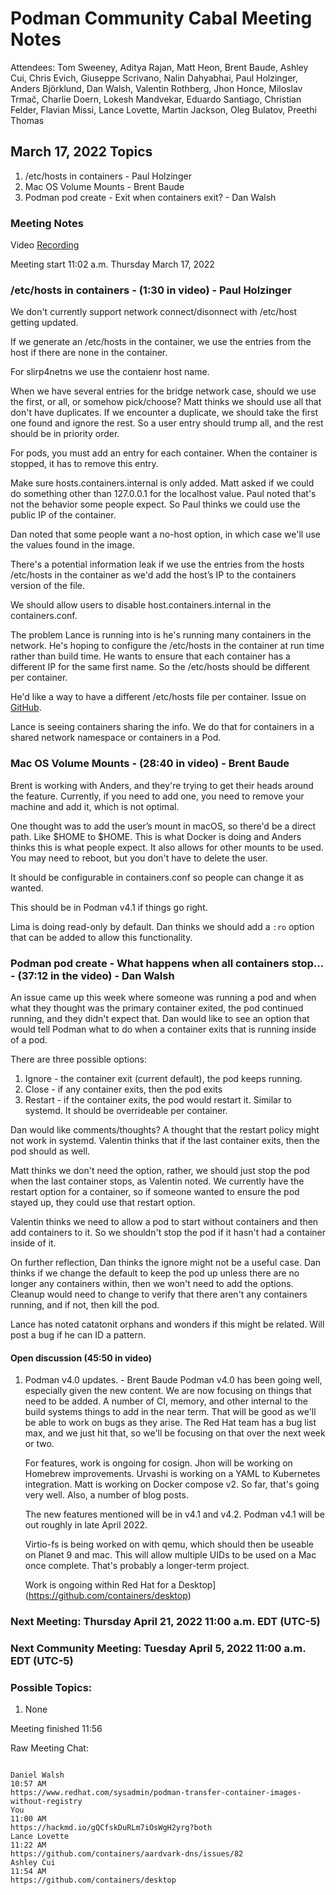 # Podman Community Cabal Meeting Notes

Attendees: Tom Sweeney, Aditya Rajan, Matt Heon, Brent Baude, Ashley Cui, Chris Evich, Giuseppe Scrivano, Nalin Dahyabhai, Paul Holzinger, Anders Björklund, Dan Walsh, Valentin Rothberg, Jhon Honce, Miloslav Trmač, Charlie Doern, Lokesh Mandvekar, Eduardo Santiago, Christian Felder, Flavian Missi, Lance Lovette, Martin Jackson, Oleg Bulatov, Preethi Thomas

## March 17, 2022 Topics
1. /etc/hosts in containers - Paul Holzinger
2. Mac OS Volume Mounts - Brent Baude
3. Podman pod create - Exit when containers exit? - Dan Walsh

### Meeting Notes
Video [Recording](https://youtu.be/wvENxqMjuLI)

Meeting start 11:02 a.m. Thursday March 17, 2022

### /etc/hosts in containers - (1:30 in video) - Paul Holzinger

<!-- Paul's document with questions/issues [here]() -->

We don't currently support network connect/disonnect with /etc/host getting updated.

If we generate an /etc/hosts in the container, we use the entries from the host if there are none in the container.

For slirp4netns we use the contaienr host name.

When we have several entries for the bridge network case, should we use the first, or all, or somehow pick/choose?  Matt thinks we should use all that don't have duplicates.  If we encounter a duplicate, we should take the first one found and ignore the rest.  So a user entry should trump all, and the rest should be in priority order.

For pods, you must add an entry for each container.  When the container is stopped, it has to remove this entry.

Make sure hosts.containers.internal is only added.   Matt asked if we could do something other than 127.0.0.1 for the localhost value.  Paul noted that's not the behavior some people expect.  So Paul thinks we could use the public IP of the container.

Dan noted that some people want a no-host option, in which case we'll use the values found in the image.

There's a potential information leak if we use the entries from the hosts /etc/hosts in the container as we'd add the host’s IP to the containers version of the file.

We should allow users to disable host.containers.internal in the containers.conf.

The problem Lance is running into is he's running many containers in the network.  He's hoping to configure the /etc/hosts in the container at run time rather than build time.  He wants to ensure that each container has a different IP for the same first name.  So the /etc/hosts should be different per container.

He'd like a way to have a different /etc/hosts file per container.  Issue on [GitHub](https://github.com/containers/aardvark-dns/issues/82).

Lance is seeing containers sharing the info.  We do that for containers in a shared network namespace or containers in a Pod.


### Mac OS Volume Mounts - (28:40 in video) - Brent Baude

Brent is working with Anders, and they're trying to get their heads around the feature.  Currently, if you need to add one, you need to remove your machine and add it, which is not optimal.

One thought was to add the user’s mount in macOS, so there'd be a direct path.  Like $HOME to $HOME.  This is what Docker is doing and Anders thinks this is what people expect.  It also allows for other mounts to be used.  You may need to reboot, but you don't have to delete the user.

It should be configurable in containers.conf so people can change it as wanted.

This should be in Podman v4.1 if things go right.

Lima is doing read-only by default.  Dan thinks we should add a `:ro` option that can be added to allow this functionality.

### Podman pod create - What happens when all containers stop... - (37:12 in the video) - Dan Walsh

An issue came up this week where someone was running a pod and when what they thought was the primary container exited, the pod continued running, and they didn't expect that.  Dan would like to see an option that would tell Podman what to do when a container exits that is running inside of a pod.

There are three possible options:
1. Ignore - the container exit (current default), the pod keeps running.
2. Close - if any container exits, then the pod exits
3. Restart - if the container exits, the pod would restart it.  Similar to systemd.  It should be overrideable per container.

Dan would like comments/thoughts?  A thought that the restart policy might not work in systemd.  Valentin thinks that if the last container exits, then the pod should as well.

Matt thinks we don't need the option, rather, we should just stop the pod when the last container stops, as Valentin noted.  We currently have the restart option for a container, so if someone wanted to ensure the pod stayed up, they could use that restart option.

Valentin thinks we need to allow a pod to start without containers and then add containers to it.  So we shouldn't stop the pod if it hasn't had a container inside of it.

On further reflection, Dan thinks the ignore might not be a useful case.  Dan thinks if we change the default to keep the pod up unless there are no longer any containers within, then we won't need to add the options.  Cleanup would need to change to verify that there aren't any containers running, and if not, then kill the pod.

Lance has noted catatonit orphans and wonders if this might be related.  Will post a bug if he can ID a pattern.

#### Open discussion (45:50 in video)

1.  Podman v4.0 updates. - Brent Baude
    Podman v4.0 has been going well, especially given the new content. We are now focusing on things that need to be added.  A number of CI, memory, and other internal to the build systems things to add in the near term.  That will be good as we'll be able to work on bugs as they arise.  The Red Hat team has a bug list max, and we just hit that, so we'll be focusing on that over the next week or two.  
    
    For features, work is ongoing for cosign.  Jhon will be working on Homebrew improvements.  Urvashi is working on a YAML to Kubernetes integration.  Matt is working on Docker compose v2. So far, that's going very well.   Also, a number of blog posts.
    
    The new features mentioned will be in v4.1 and v4.2.  Podman v4.1 will be out roughly in late April 2022.
    
    Virtio-fs is being worked on with qemu, which should then be useable on Planet 9 and mac.  This will allow multiple UIDs to be used on a Mac once complete.  That's probably a longer-term project.
    
    Work is ongoing within Red Hat for a Desktop](https://github.com/containers/desktop)


### Next Meeting: Thursday April 21, 2022 11:00 a.m. EDT (UTC-5)
### Next Community Meeting: Tuesday April 5, 2022 11:00 a.m. EDT (UTC-5)

### Possible Topics:
1. None

Meeting finished 11:56

Raw Meeting Chat:

```

Daniel Walsh
10:57 AM
https://www.redhat.com/sysadmin/podman-transfer-container-images-without-registry
You
11:00 AM
https://hackmd.io/gQCfskDuRLm7iOsWgH2yrg?both
Lance Lovette
11:22 AM
https://github.com/containers/aardvark-dns/issues/82
Ashley Cui
11:54 AM
https://github.com/containers/desktop
```
